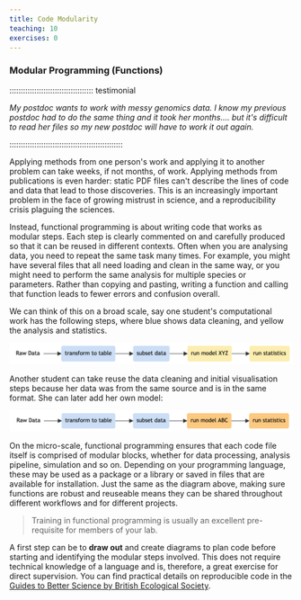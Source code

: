 ```yaml
---
title: Code Modularity
teaching: 10
exercises: 0
---
```


### Modular Programming (Functions)

<!--
- do a diagram of directories
- no copying and pasting
- mindset stable and not changed immutably
-->

:::::::::::::::::::::::::::::::::::::  testimonial

*My postdoc wants to work with messy genomics data. I know my previous postdoc had to do the same thing and it took her months.... but it's difficult to read her files so my new postdoc will have to work it out again.*

::::::::::::::::::::::::::::::::::::::::::::::::::

Applying methods from one person's work and applying it to another problem can take weeks, if not months, of work.
Applying methods from publications is even harder: static PDF files can't describe the lines of code and data that lead to those discoveries.
This is an increasingly important problem in the face of growing mistrust in science, and a reproducibility crisis plaguing the sciences.

Instead, functional programming is about writing code that works as modular steps.
Each step is clearly commented on and carefully produced so that it can be reused in different contexts.
Often when you are analysing data, you need to repeat the same task many times.
For example, you might have several files that all need loading and clean in the same way, or you might need to perform the same analysis for multiple species or parameters.
Rather than copying and pasting, writing a function and calling that function leads to fewer errors and confusion overall.

We can think of this on a broad scale, say one student's computational work has the following steps, where blue shows data cleaning, and yellow the analysis and statistics.

<img src="fig/IMP-pipeline1.png" alt="drawing" width="600"/>

Another student can take reuse the data cleaning and initial visualisation steps because her data was from the same source and is in the same format. She can later add her own model:

<img src="fig/IMP-pipeline2.png" alt="drawing" width="600"/>

On the micro-scale, functional programming ensures that each code file itself is comprised of modular blocks, whether for data processing, analysis pipeline, simulation and so on.
Depending on your programming language, these may be used as a package or a library or saved in files that are available for installation.
Just the same as the diagram above, making sure functions are robust and reuseable means they can be shared throughout different workflows and for different projects.

> Training in functional programming is usually an excellent pre-requisite for members of your lab.

A first step can be to **draw out** and create diagrams to plan code before starting and identifying the modular steps involved.
This does not require technical knowledge of a language and is, therefore, a great exercise for direct supervision.
You can find practical details on reproducible code in the [Guides to Better Science by British Ecological Society](https://www.britishecologicalsociety.org/publications/guides-to).


